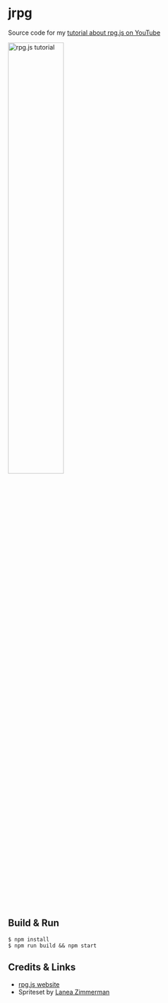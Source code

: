 # jrpg

Source code for my [tutorial about rpg.js on YouTube](https://www.youtube.com/playlist?list=PL40eI71mtCmaa_5sV8T3pNwMaYt1S3mGT)

<a href="https://www.youtube.com/playlist?list=PL40eI71mtCmaa_5sV8T3pNwMaYt1S3mGT"><img width="50%" style="width: 50%" src="https://user-images.githubusercontent.com/3787662/151667904-55ac2c43-a013-41fe-ae9d-4495d0817cd3.jpg" alt="rpg.js tutorial"></a>


## Build & Run

```
$ npm install
$ npm run build && npm start
```

## Credits & Links

- [rpg.js website](https://rpgjs.dev)
- Spriteset by [Lanea Zimmerman](https://opengameart.org/content/tiny-16-basic)
